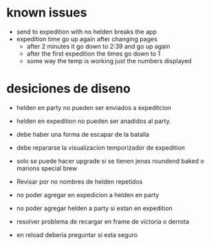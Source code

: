 # known issues
- send to expedition with no helden breaks the app
- expedition time go up again after changing pages
   - after 2 minutes it go down to 2:39 and go up again
   - after the first expedition the times go down to 1
   - some way the temp is working just the numbers displayed

# desiciones de diseno

- helden en party no pueden ser enviados a expeditcion
- helden en expedition no pueden ser anadidos al party.
- debe haber una forma de escapar de la batalla
- debe repararse la visualizacion temporizador de expedition
- solo se puede hacer upgrade si se tienen jenas roundend baked o marions special brew



- Revisar por no nombres de helden repetidos
- no poder agregar en expedicion a helden en party
- no poder agregar helden a party si estan en expedition
- resolver problema de recargar en frame de victoria o derrota
- en reload deberia preguntar si esta seguro